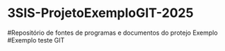 # 3SIS-ProjetoExemploGIT-2025
#Repositório de fontes de programas e documentos do protejo Exemplo
#Exemplo teste GIT


